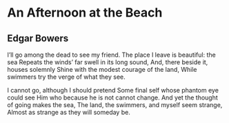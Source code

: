 # An Afternoon at the Beach
## Edgar Bowers
I’ll go among the dead to see my friend.
The place I leave is beautiful: the sea
Repeats the winds’ far swell in its long sound,
And, there beside it, houses solemnly
Shine with the modest courage of the land,
While swimmers try the verge of what they see.

I cannot go, although I should pretend
Some final self whose phantom eye could see
Him who because he is not cannot change.
And yet the thought of going makes the sea,
The land, the swimmers, and myself seem strange,
Almost as strange as they will someday be.